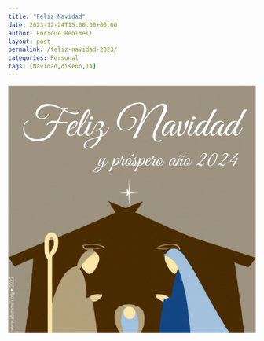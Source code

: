 ```yaml
---
title: "Feliz Navidad"
date: 2023-12-24T15:00:00+00:00
author: Enrique Benimeli
layout: post
permalink: /feliz-navidad-2023/
categories: Personal
tags: [Navidad,diseño,IA]
---
```


[![image](assets/images/posts/2023/12/feliz_navidad_2023.jpg)]()
